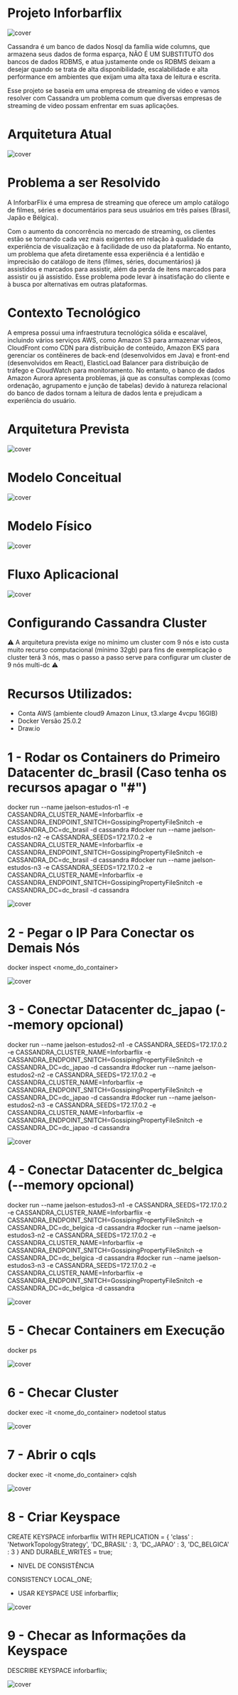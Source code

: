 # Projeto Inforbarflix

![cover](/img/inforbarflix.jpg)

Cassandra é um banco de dados Nosql da família wide columns, que armazena seus dados de forma esparça, NÃO É UM SUBSTITUTO dos bancos de dados RDBMS, 
e atua justamente onde os RDBMS deixam a desejar quando se trata de alta disponibilidade, escalabilidade e alta performance em ambientes que exijam uma alta taxa de leitura e escrita.

Esse projeto se baseia em uma empresa de streaming de video e vamos resolver com Cassandra um problema comum que diversas empresas de streaming de video possam enfrentar em suas aplicações.

# Arquitetura Atual

![cover](img/inforbarflix_arch.png)

# Problema a ser Resolvido

A InforbarFlix é uma empresa de streaming que oferece um amplo catálogo de filmes, séries e documentários para seus usuários em três países (Brasil, Japão e Bélgica). 

Com o aumento da concorrência no mercado de streaming, os clientes estão se tornando cada vez mais exigentes em relação à qualidade da experiência de visualização e à facilidade de uso da plataforma. 
No entanto, um problema que afeta diretamente essa experiência é a lentidão e imprecisão do catálogo de itens (filmes, séries, documentários) já assistidos e marcados para assistir, 
além da perda de itens marcados para assistir ou já assistido. Esse problema pode levar à insatisfação do cliente e à busca por alternativas em outras plataformas.

# Contexto Tecnológico

A empresa possui uma infraestrutura tecnológica sólida e escalável, incluindo vários serviços AWS, como Amazon S3 para armazenar vídeos, CloudFront como CDN para distribuição de conteúdo, 
Amazon EKS para gerenciar os contêineres de back-end (desenvolvidos em Java) e front-end (desenvolvidos em React), ElasticLoad Balancer para distribuição de tráfego e CloudWatch para monitoramento. 
No entanto, o banco de dados Amazon Aurora apresenta problemas, já que as consultas complexas (como ordenação, agrupamento e junção de tabelas) 
devido à natureza relacional do banco de dados tornam a leitura de dados lenta e prejudicam a experiência do usuário.

# Arquitetura Prevista

![cover](/img/inforbarflix_new.png)

# Modelo Conceitual 

![cover](/img/modelo_conceitual.png)

# Modelo Físico

![cover](/img/modelo_fisico.png)

# Fluxo Aplicacional

![cover](/img/fluxo_aplicacional.png)

# Configurando Cassandra Cluster

⚠️ A arquitetura prevista exige no mínimo um cluster com 9 nós e isto custa muito recurso computacional (mínimo 32gb) para fins de exemplicação o cluster terá 3 nós, mas o passo a passo serve para configurar um cluster de 9 nós multi-dc ⚠️ 

# Recursos Utilizados:
- Conta AWS (ambiente cloud9 Amazon Linux, t3.xlarge 4vcpu 16GIB)
- Docker Versão 25.0.2
- Draw.io

# 1 - Rodar os Containers do Primeiro Datacenter dc_brasil (Caso tenha os recursos apagar o "#")

docker run --name jaelson-estudos-n1 -e CASSANDRA_CLUSTER_NAME=Inforbarflix -e CASSANDRA_ENDPOINT_SNITCH=GossipingPropertyFileSnitch -e CASSANDRA_DC=dc_brasil -d cassandra
#docker run --name jaelson-estudos-n2 -e CASSANDRA_SEEDS=172.17.0.2 -e CASSANDRA_CLUSTER_NAME=Inforbarflix -e CASSANDRA_ENDPOINT_SNITCH=GossipingPropertyFileSnitch -e CASSANDRA_DC=dc_brasil -d cassandra
#docker run --name jaelson-estudos-n3 -e CASSANDRA_SEEDS=172.17.0.2 -e CASSANDRA_CLUSTER_NAME=Inforbarflix -e CASSANDRA_ENDPOINT_SNITCH=GossipingPropertyFileSnitch -e CASSANDRA_DC=dc_brasil -d cassandra

![cover](/img/container1.png)

# 2 - Pegar o IP Para Conectar os Demais Nós

docker inspect <nome_do_container>

![cover](/img/docker_inspect.png)

# 3 - Conectar Datacenter dc_japao (--memory opcional)

docker run --name jaelson-estudos2-n1 -e CASSANDRA_SEEDS=172.17.0.2 -e CASSANDRA_CLUSTER_NAME=Inforbarflix -e CASSANDRA_ENDPOINT_SNITCH=GossipingPropertyFileSnitch -e CASSANDRA_DC=dc_japao -d cassandra
#docker run --name jaelson-estudos2-n2 -e CASSANDRA_SEEDS=172.17.0.2 -e CASSANDRA_CLUSTER_NAME=Inforbarflix -e CASSANDRA_ENDPOINT_SNITCH=GossipingPropertyFileSnitch -e CASSANDRA_DC=dc_japao -d cassandra
#docker run --name jaelson-estudos2-n3 -e CASSANDRA_SEEDS=172.17.0.2 -e CASSANDRA_CLUSTER_NAME=Inforbarflix -e CASSANDRA_ENDPOINT_SNITCH=GossipingPropertyFileSnitch -e CASSANDRA_DC=dc_japao -d cassandra

![cover](/img/container2.png)

# 4 - Conectar Datacenter dc_belgica (--memory opcional)

docker run --name jaelson-estudos3-n1 -e CASSANDRA_SEEDS=172.17.0.2 -e CASSANDRA_CLUSTER_NAME=Inforbarflix -e CASSANDRA_ENDPOINT_SNITCH=GossipingPropertyFileSnitch -e CASSANDRA_DC=dc_belgica -d cassandra
#docker run --name jaelson-estudos3-n2 -e CASSANDRA_SEEDS=172.17.0.2 -e CASSANDRA_CLUSTER_NAME=Inforbarflix -e CASSANDRA_ENDPOINT_SNITCH=GossipingPropertyFileSnitch -e CASSANDRA_DC=dc_belgica -d cassandra
#docker run --name jaelson-estudos3-n3 -e CASSANDRA_SEEDS=172.17.0.2 -e CASSANDRA_CLUSTER_NAME=Inforbarflix -e CASSANDRA_ENDPOINT_SNITCH=GossipingPropertyFileSnitch -e CASSANDRA_DC=dc_belgica -d cassandra

![cover](/img/container3.png)

# 5 - Checar Containers em Execução

docker ps

![cover](/img/checar_container.png)

# 6 - Checar Cluster

docker exec -it <nome_do_container> nodetool status

![cover](/img/checar_cluster.png)

# 7 - Abrir o cqls

docker exec -it <nome_do_container> cqlsh

![cover](/img/clqsh.png)

# 8 - Criar Keyspace

CREATE KEYSPACE inforbarflix
WITH REPLICATION = {
'class' : 'NetworkTopologyStrategy',
'DC_BRASIL' : 3,
'DC_JAPAO' : 3,
'DC_BELGICA' : 3
}
AND DURABLE_WRITES = true;

- NIVEL DE CONSISTÊNCIA

CONSISTENCY LOCAL_ONE;

- USAR KEYSPACE
USE inforbarflix;

![cover](/img/create_keyspace.png)

# 9 - Checar as Informações da Keyspace

DESCRIBE KEYSPACE inforbarflix;

![cover](/img/describe_keyspace.png)















